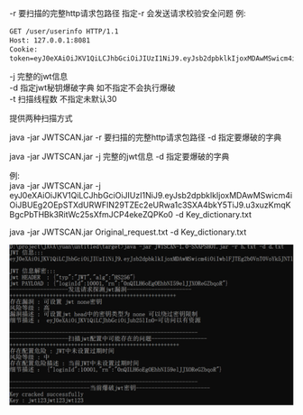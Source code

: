 -r 要扫描的完整http请求包路径 指定-r 会发送请求校验安全问题
例:
```
GET /user/userinfo HTTP/1.1
Host: 127.0.0.1:8081
Cookie: token=eyJ0eXAiOiJKV1QiLCJhbGciOiJIUzI1NiJ9.eyJsb2dpbklkIjoxMDAwMSwicm4iOiJBUEg2OEpSTXdURWFIN29TZEc2eURwa1c3SXA4bkY5TiJ9.u3xuzKmqKBgcPbTHBk3RitWc25sXfmJCP4ekeZQPKo0
```

-j 完整的jwt信息  
-d 指定jwt秘钥爆破字典 如不指定不会执行爆破  
-t 扫描线程数 不指定未默认30

提供两种扫描方式

java -jar JWTSCAN.jar -r 要扫描的完整http请求包路径 -d 指定要爆破的字典

java -jar JWTSCAN.jar -j 完整的jwt信息  -d 指定要爆破的字典


例:  
 java -jar JWTSCAN.jar  -j eyJ0eXAiOiJKV1QiLCJhbGciOiJIUzI1NiJ9.eyJsb2dpbklkIjoxMDAwMSwicm4iOiJBUEg2OEpSTXdURWFIN29TZEc2eURwa1c3SXA4bkY5TiJ9.u3xuzKmqKBgcPbTHBk3RitWc25sXfmJCP4ekeZQPKo0 -d Key_dictionary.txt


java -jar JWTSCAN.jar Original_request.txt -d Key_dictionary.txt


<img src="https://github.com/xiufengyue/jwtscan/blob/main/result.png?raw=true" >
